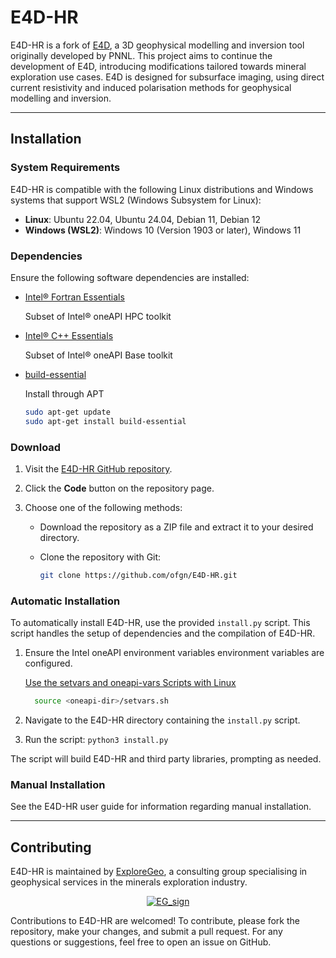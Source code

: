 
# E4D-HR

E4D-HR is a fork of [E4D](https://www.pnnl.gov/projects/e4d), a 3D geophysical modelling and inversion tool originally developed by PNNL. This project aims to continue the development of E4D, introducing modifications tailored towards mineral exploration use cases. E4D is designed for subsurface imaging, using direct current resistivity and induced polarisation methods for geophysical modelling and inversion.

---

## Installation

### System Requirements

E4D-HR is compatible with the following Linux distributions and Windows systems that support WSL2 (Windows Subsystem for Linux):

- **Linux**: Ubuntu 22.04, Ubuntu 24.04, Debian 11, Debian 12
- **Windows (WSL2)**: Windows 10 (Version 1903 or later), Windows 11

### Dependencies

Ensure the following software dependencies are installed:

- [Intel® Fortran Essentials](https://www.intel.com/content/www/us/en/developer/tools/oneapi/hpc-toolkit-download.html?packages=fortran-essentials&fortran-essentials-os=linux&fortran-essentials-lin=offline)

  Subset of Intel® oneAPI HPC toolkit
  
- [Intel® C++ Essentials](https://www.intel.com/content/www/us/en/developer/tools/oneapi/base-toolkit-download.html?packages=cpp-essentials&cpp-essentials-os=linux&cpp-essentials-lin=offline)

  Subset of Intel® oneAPI Base toolkit
  
- [build-essential](https://packages.ubuntu.com/oracular/build-essential)
  
  Install through APT
  ```bash
  sudo apt-get update
  sudo apt-get install build-essential
  ```

### Download

1. Visit the [E4D-HR GitHub repository](https://github.com/ofgn/E4D-HR).
   
2. Click the **Code** button on the repository page.
   
3. Choose one of the following methods:
   
   - Download the repository as a ZIP file and extract it to your desired directory.
     
   - Clone the repository with Git:
     
     ```bash
     git clone https://github.com/ofgn/E4D-HR.git
     ```
   

### Automatic Installation

To automatically install E4D-HR, use the provided `install.py` script. This script handles the setup of dependencies and the compilation of E4D-HR.

1. Ensure the Intel oneAPI environment variables environment variables are configured.

   [Use the setvars and oneapi-vars Scripts with Linux](https://www.intel.com/content/www/us/en/docs/oneapi/programming-guide/2025-0/use-the-setvars-and-oneapi-vars-scripts-with-linux.html#HOW-TO-RUN)

   ```bash
     source <oneapi-dir>/setvars.sh
     ```
   
3. Navigate to the E4D-HR directory containing the `install.py` script.
   
4. Run the script:
   ```python3 install.py```

The script will build E4D-HR and third party libraries, prompting as needed.

### Manual Installation

See the E4D-HR user guide for information regarding manual installation.

---

## Contributing

E4D-HR is maintained by [ExploreGeo](https://www.exploregeo.com.au/), a consulting group specialising in geophysical services in the minerals exploration industry.

<p align="center">
  <a href="https://www.exploregeo.com.au" target="_blank">
    <img src="https://www.exploregeo.com.au/images/exploregeo/EG_sign.png" alt="EG_sign" />
  </a>
</p>

Contributions to E4D-HR are welcomed! To contribute, please fork the repository, make your changes, and submit a pull request. For any questions or suggestions, feel free to open an issue on GitHub.


